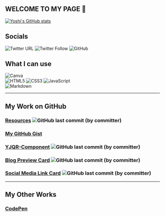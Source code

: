 ## WELCOME TO MY PAGE  :wave:
[![Yoshi's GitHub stats](https://github-readme-stats.vercel.app/api?username=ysstudio22)](https://github.com/ysstudio22/github-readme-stats)

## Socials

![Twitter URL](https://img.shields.io/twitter/url?style=social&url=https%3A%2F%2Ftwitter.com%2FYoshiCode03)
![Twitter Follow](https://img.shields.io/twitter/follow/YoshiCode03?style=social) 
![GitHub](https://img.shields.io/badge/github-%23121011.svg?style=for-the-badge&logo=github&logoColor=white)

## What I can use

![Canva](https://img.shields.io/badge/Canva-%2300C4CC.svg?style=for-the-badge&logo=Canva&logoColor=white) <br> 
![HTML5](https://img.shields.io/badge/html5-%23E34F26.svg?style=for-the-badge&logo=html5&logoColor=white)
![CSS3](https://img.shields.io/badge/css3-%231572B6.svg?style=for-the-badge&logo=css3&logoColor=white)
![JavaScript](https://img.shields.io/badge/javascript-%23323330.svg?style=for-the-badge&logo=javascript&logoColor=%23F7DF1E) <br> 
![Markdown](https://img.shields.io/badge/markdown-%23000000.svg?style=for-the-badge&logo=markdown&logoColor=white)

---
## My Work on GitHub

### [Resources](https://github.com/ysstudio22/Resources) ![GitHub last commit (by committer)](https://img.shields.io/github/last-commit/ysstudio22/Resources)

### [My GitHub Gist](https://gist.github.com/ysstudio22)

### [YJQR-Component](https://github.com/ysstudio22/YJQR-Component) ![GitHub last commit (by committer)](https://img.shields.io/github/last-commit/ysstudio22/YJQR-Component)

### [Blog Preview Card](https://github.com/ysstudio22/Blog-Preview-Card) ![GitHub last commit (by committer)](https://img.shields.io/github/last-commit/ysstudio22/Blog-Preview-Card)

### [Social Media Link Card](https://github.com/ysstudio22/Social-Media-Link-Card) ![GitHub last commit (by committer)](https://img.shields.io/github/last-commit/ysstudio22/Social-Medial-Link-Card)

---
## My Other Works

### [CodePen](https://codepen.io/ysstudio22)

